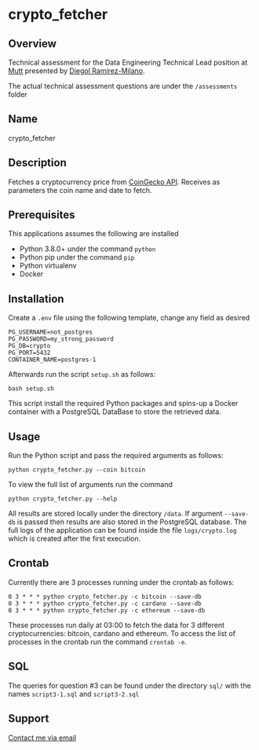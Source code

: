 # crypto_fetcher

## Overview

Technical assessment for the Data Engineering Technical Lead position at [Mutt](https://muttdata.ai/) presented by [Diegol Ramírez-Milano](https://github.com/diegolramirez).

The actual technical assessment questions are under the `/assessments` folder  

## Name

crypto_fetcher

## Description

Fetches a cryptocurrency price from [CoinGecko API](https://www.coingecko.com/en/api/documentation). Receives as parameters the coin name and date to fetch.

## Prerequisites

This applications assumes the following are installed

- Python 3.8.0+ under the command `python`
- Python pip under the command `pip`
- Python virtualenv
- Docker

## Installation

Create a `.env` file using the following template, change any field as desired

```.env:
PG_USERNAME=not_postgres
PG_PASSWORD=my_strong_password
PG_DB=crypto
PG_PORT=5432
CONTAINER_NAME=postgres-1
```

Afterwards run the script `setup.sh` as follows:

```bash:
bash setup.sh
```

This script install the required Python packages and spins-up a Docker container with a PostgreSQL DataBase to store the retrieved data.

## Usage

Run the Python script and pass the required arguments as follows:

```bash:
python crypto_fetcher.py --coin bitcoin
```

To view the full list of arguments run the command

```bash:
python crypto_fetcher.py --help
```

All results are stored locally under the directory `/data`. If argument `--save-db` is passed then results are also stored in the PostgreSQL database. The full logs of the application can be found inside the file `logs/crypto.log` which is created after the first execution.

## Crontab

Currently there are 3 processes running under the crontab as follows:

```bash:
0 3 * * * python crypto_fetcher.py -c bitcoin --save-db
0 3 * * * python crypto_fetcher.py -c cardano --save-db
0 3 * * * python crypto_fetcher.py -c ethereum --save-db
```

These processes run daily at 03:00 to fetch the data for 3 different cryptocurrencies: bitcoin, cardano and ethereum. To access the list of processes in the crontab run the command `crontab -e`.

## SQL

The queries for question #3 can be found under the directory `sql/` with the names `script3-1.sql` and `script3-2.sql`

## Support

[Contact me via email](mailto:diegolramirezmilano@gmail.com)
